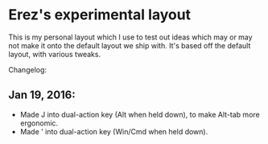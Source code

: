 # Erez's experimental layout

This is my personal layout which I use to test out ideas which may or may not make it onto the default layout we ship with. It's based off the default layout, with various tweaks.

Changelog:

## Jan 19, 2016:

* Made J into dual-action key (Alt when held down), to make Alt-tab more ergonomic.
* Made ' into dual-action key (Win/Cmd when held down).

